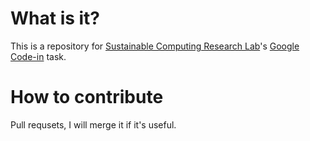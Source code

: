 # What is it?
This is a repository for [Sustainable Computing Research Lab](http://www.scorelab.org/)'s [Google Code-in](https://codein.withgoogle.com/) task.

# How to contribute
Pull requsets, I will merge it if it's useful.
